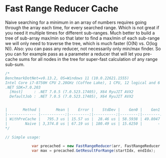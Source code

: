 # Fast Range Reducer Cache

Naive searching for a minimum in an array of numbers requires going through the array each time, for every searched range. Which is not great if you need it multiple times for different sub-ranges.
Much better to build a tree of sub-array max/min so that later to find a max/min of each sub-range we will only need to traverse the tree, which is much faster (O(N) vs. O(log N)).
Also: you can pass any reducer, not necessarily only min/max finder. So you can for example pass as a parameter a reducer that will let you pre-cache sums for all nodes in the tree for super-fast calculation of any range sub-sum.


```c#
/*
BenchmarkDotNet=v0.13.2, OS=Windows 11 (10.0.22621.1555)
Intel Core i7-8750H CPU 2.20GHz (Coffee Lake), 1 CPU, 12 logical and 6 physical cores
.NET SDK=7.0.203
  [Host]     : .NET 7.0.5 (7.0.523.17405), X64 RyuJIT AVX2
  DefaultJob : .NET 7.0.5 (7.0.523.17405), X64 RyuJIT AVX2


|       Method |       Mean |    Error |    StdDev |    Gen0 |    Gen1 |    Gen2 | Allocated |
|------------- |-----------:|---------:|----------:|--------:|--------:|--------:|----------:|
| WithPreCache |   795.3 us | 15.57 us |  28.46 us | 58.5938 | 49.8047 | 49.8047 | 391.56 KB |
|        Naive | 3,374.8 us | 67.19 us | 180.49 us | 15.6250 |       - |       - |  78.45 KB |
*/

// Simple usage:

            var precached = new FastRangeReducer(arr, FastRangeReducer.Max);
            var max = precached.GetResultForRange(startIdx, endIdx);
```
